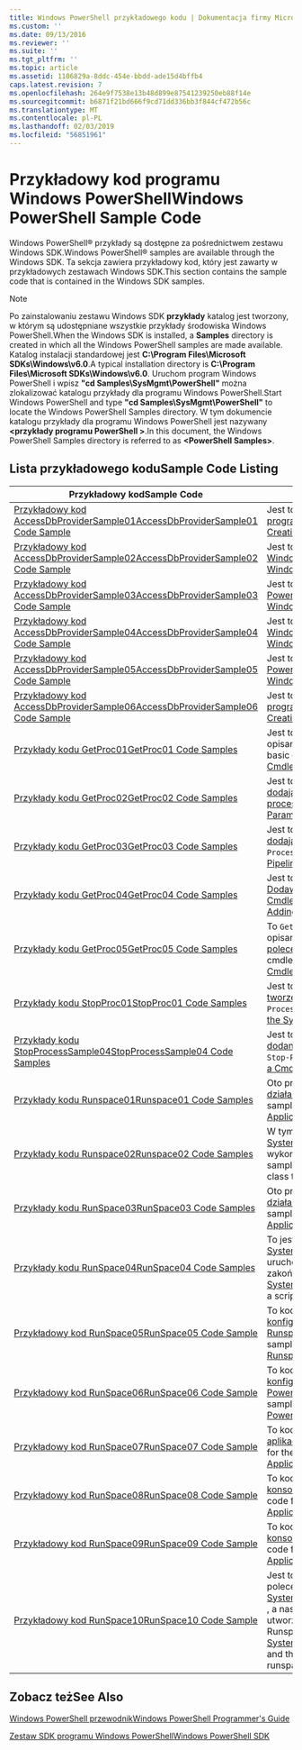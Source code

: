 ```yaml
---
title: Windows PowerShell przykładowego kodu | Dokumentacja firmy Microsoft
ms.custom: ''
ms.date: 09/13/2016
ms.reviewer: ''
ms.suite: ''
ms.tgt_pltfrm: ''
ms.topic: article
ms.assetid: 1106829a-8ddc-454e-bbdd-ade15d4bffb4
caps.latest.revision: 7
ms.openlocfilehash: 264e9f7538e13b48d899e87541239250eb88f14e
ms.sourcegitcommit: b6871f21bd666f9cd71dd336bb3f844cf472b56c
ms.translationtype: MT
ms.contentlocale: pl-PL
ms.lasthandoff: 02/03/2019
ms.locfileid: "56851961"
---
```

# <a name="windows-powershell-sample-code"></a><span data-ttu-id="95bad-102">Przykładowy kod programu Windows PowerShell</span><span class="sxs-lookup"><span data-stu-id="95bad-102">Windows PowerShell Sample Code</span></span>

<span data-ttu-id="95bad-103">Windows PowerShell® przykłady są dostępne za pośrednictwem zestawu Windows SDK.</span><span class="sxs-lookup"><span data-stu-id="95bad-103">Windows PowerShell® samples are available through the Windows SDK.</span></span> <span data-ttu-id="95bad-104">Ta sekcja zawiera przykładowy kod, który jest zawarty w przykładowych zestawach Windows SDK.</span><span class="sxs-lookup"><span data-stu-id="95bad-104">This section contains the sample code that is contained in the Windows SDK samples.</span></span>

> [!NOTE]
> <span data-ttu-id="95bad-105">Po zainstalowaniu zestawu Windows SDK **przykłady** katalog jest tworzony, w którym są udostępniane wszystkie przykłady środowiska Windows PowerShell.</span><span class="sxs-lookup"><span data-stu-id="95bad-105">When the Windows SDK is installed, a **Samples** directory is created in which all the Windows PowerShell samples are made available.</span></span> <span data-ttu-id="95bad-106">Katalog instalacji standardowej jest **C:\Program Files\Microsoft SDKs\Windows\v6.0**.</span><span class="sxs-lookup"><span data-stu-id="95bad-106">A typical installation directory is **C:\Program Files\Microsoft SDKs\Windows\v6.0**.</span></span> <span data-ttu-id="95bad-107">Uruchom program Windows PowerShell i wpisz **"cd Samples\SysMgmt\PowerShell"** można zlokalizować katalogu przykłady dla programu Windows PowerShell.</span><span class="sxs-lookup"><span data-stu-id="95bad-107">Start Windows PowerShell and type **"cd Samples\SysMgmt\PowerShell"**  to locate the Windows PowerShell Samples directory.</span></span> <span data-ttu-id="95bad-108">W tym dokumencie katalogu przykłady dla programu Windows PowerShell jest nazywany  **\<przykłady programu PowerShell >**.</span><span class="sxs-lookup"><span data-stu-id="95bad-108">In this document, the Windows PowerShell Samples directory is referred to as **\<PowerShell Samples>**.</span></span>

## <a name="sample-code-listing"></a><span data-ttu-id="95bad-109">Lista przykładowego kodu</span><span class="sxs-lookup"><span data-stu-id="95bad-109">Sample Code Listing</span></span>

|<span data-ttu-id="95bad-110">Przykładowy kod</span><span class="sxs-lookup"><span data-stu-id="95bad-110">Sample Code</span></span>|<span data-ttu-id="95bad-111">Opis</span><span class="sxs-lookup"><span data-stu-id="95bad-111">Description</span></span>|
|-----------------|-----------------|
|[<span data-ttu-id="95bad-112">Przykładowy kod AccessDbProviderSample01</span><span class="sxs-lookup"><span data-stu-id="95bad-112">AccessDbProviderSample01 Code Sample</span></span>](./accessdbprovidersample01-code-sample.md)|<span data-ttu-id="95bad-113">Jest to dostawca opisanego w [tworzenia podstawowego dostawcy programu PowerShell Windows](./creating-a-basic-windows-powershell-provider.md).</span><span class="sxs-lookup"><span data-stu-id="95bad-113">This is the provider described in [Creating a Basic Windows PowerShell Provider](./creating-a-basic-windows-powershell-provider.md).</span></span>|
|[<span data-ttu-id="95bad-114">Przykładowy kod AccessDbProviderSample02</span><span class="sxs-lookup"><span data-stu-id="95bad-114">AccessDbProviderSample02 Code Sample</span></span>](./accessdbprovidersample02-code-sample.md)|<span data-ttu-id="95bad-115">Jest to dostawca opisanego w [Tworzenie dostawcy dysków Windows PowerShell](./creating-a-windows-powershell-drive-provider.md).</span><span class="sxs-lookup"><span data-stu-id="95bad-115">This is the provider described in [Creating a Windows PowerShell Drive Provider](./creating-a-windows-powershell-drive-provider.md).</span></span>|
|[<span data-ttu-id="95bad-116">Przykładowy kod AccessDbProviderSample03</span><span class="sxs-lookup"><span data-stu-id="95bad-116">AccessDbProviderSample03 Code Sample</span></span>](./accessdbprovidersample03-code-sample.md)|<span data-ttu-id="95bad-117">Jest to dostawca opisanego w [tworzenia dostawcy usługi Windows PowerShell elementu](./creating-a-windows-powershell-item-provider.md).</span><span class="sxs-lookup"><span data-stu-id="95bad-117">This is the provider described in [Creating a Windows PowerShell Item Provider](./creating-a-windows-powershell-item-provider.md).</span></span>|
|[<span data-ttu-id="95bad-118">Przykładowy kod AccessDbProviderSample04</span><span class="sxs-lookup"><span data-stu-id="95bad-118">AccessDbProviderSample04 Code Sample</span></span>](./accessdbprovidersample04-code-sample.md)|<span data-ttu-id="95bad-119">Jest to dostawca opisanego w [Tworzenie dostawcy kontenera Windows PowerShell](./creating-a-windows-powershell-container-provider.md).</span><span class="sxs-lookup"><span data-stu-id="95bad-119">This is the provider described in [Creating a Windows PowerShell Container Provider](./creating-a-windows-powershell-container-provider.md).</span></span>|
|[<span data-ttu-id="95bad-120">Przykładowy kod AccessDbProviderSample05</span><span class="sxs-lookup"><span data-stu-id="95bad-120">AccessDbProviderSample05 Code Sample</span></span>](./accessdbprovidersample05-code-sample.md)|<span data-ttu-id="95bad-121">Jest to dostawca opisanego w [tworzenia dostawcy usługi Windows PowerShell nawigacji](./creating-a-windows-powershell-navigation-provider.md).</span><span class="sxs-lookup"><span data-stu-id="95bad-121">This is the provider described in [Creating a Windows PowerShell Navigation Provider](./creating-a-windows-powershell-navigation-provider.md).</span></span>|
|[<span data-ttu-id="95bad-122">Przykładowy kod AccessDbProviderSample06</span><span class="sxs-lookup"><span data-stu-id="95bad-122">AccessDbProviderSample06 Code Sample</span></span>](./accessdbprovidersample06-code-sample.md)|<span data-ttu-id="95bad-123">Jest to dostawca opisanego w [Tworzenie dostawcy zawartości programu PowerShell Windows](./creating-a-windows-powershell-content-provider.md).</span><span class="sxs-lookup"><span data-stu-id="95bad-123">This is the provider described in [Creating a Windows PowerShell Content Provider](./creating-a-windows-powershell-content-provider.md).</span></span>|
|[<span data-ttu-id="95bad-124">Przykłady kodu GetProc01</span><span class="sxs-lookup"><span data-stu-id="95bad-124">GetProc01 Code Samples</span></span>](./getproc01-code-samples.md)|<span data-ttu-id="95bad-125">Jest to podstawowa `Get-Process` przykładowe polecenia cmdlet opisane w [tworzenia Your pierwsze polecenie Cmdlet](../cmdlet/creating-a-cmdlet-without-parameters.md).</span><span class="sxs-lookup"><span data-stu-id="95bad-125">This is the basic `Get-Process` cmdlet sample described in [Creating Your First Cmdlet](../cmdlet/creating-a-cmdlet-without-parameters.md).</span></span>|
|[<span data-ttu-id="95bad-126">Przykłady kodu GetProc02</span><span class="sxs-lookup"><span data-stu-id="95bad-126">GetProc02 Code Samples</span></span>](./getproc02-code-samples.md)|<span data-ttu-id="95bad-127">Jest to `Get-Process` przykładowe polecenia cmdlet opisane w [dodając parametry te dane wejściowe wiersza polecenia procesu](../cmdlet/adding-parameters-that-process-command-line-input.md).</span><span class="sxs-lookup"><span data-stu-id="95bad-127">This is the `Get-Process` cmdlet sample described in [Adding Parameters that Process Command-Line Input](../cmdlet/adding-parameters-that-process-command-line-input.md).</span></span>|
|[<span data-ttu-id="95bad-128">Przykłady kodu GetProc03</span><span class="sxs-lookup"><span data-stu-id="95bad-128">GetProc03 Code Samples</span></span>](./getproc03-code-samples.md)|<span data-ttu-id="95bad-129">Jest to `Get-Process` przykładowe polecenia cmdlet opisane w [dodając parametry tego procesu wejście potokowe](../cmdlet/adding-parameters-that-process-pipeline-input.md).</span><span class="sxs-lookup"><span data-stu-id="95bad-129">This is the `Get-Process` cmdlet sample described in [Adding Parameters that Process Pipeline Input](../cmdlet/adding-parameters-that-process-pipeline-input.md).</span></span>|
|[<span data-ttu-id="95bad-130">Przykłady kodu GetProc04</span><span class="sxs-lookup"><span data-stu-id="95bad-130">GetProc04 Code Samples</span></span>](./getproc04-code-samples.md)|<span data-ttu-id="95bad-131">Jest to `Get-Process` przykładowe polecenia cmdlet opisane w [Dodawanie niekończące raportowania z błędów, do polecenia Cmdlet usługi](../cmdlet/adding-non-terminating-error-reporting-to-your-cmdlet.md).</span><span class="sxs-lookup"><span data-stu-id="95bad-131">This is the `Get-Process` cmdlet sample described in [Adding Nonterminating Error Reporting to Your Cmdlet](../cmdlet/adding-non-terminating-error-reporting-to-your-cmdlet.md).</span></span>|
|[<span data-ttu-id="95bad-132">Przykłady kodu GetProc05</span><span class="sxs-lookup"><span data-stu-id="95bad-132">GetProc05 Code Samples</span></span>](./getproc05-code-samples.md)|<span data-ttu-id="95bad-133">To `Get-Process` polecenie cmdlet jest podobne do polecenia cmdlet opisane w [Dodawanie niekończące raportowania z błędów, do polecenia Cmdlet usługi](../cmdlet/adding-non-terminating-error-reporting-to-your-cmdlet.md).</span><span class="sxs-lookup"><span data-stu-id="95bad-133">This `Get-Process` cmdlet is similar to the cmdlet described in [Adding Nonterminating Error Reporting to Your Cmdlet](../cmdlet/adding-non-terminating-error-reporting-to-your-cmdlet.md).</span></span>|
|[<span data-ttu-id="95bad-134">Przykłady kodu StopProc01</span><span class="sxs-lookup"><span data-stu-id="95bad-134">StopProc01 Code Samples</span></span>](./stopproc01-code-samples.md)|<span data-ttu-id="95bad-135">Jest to `Stop-Process` przykładowe polecenia cmdlet opisane w [tworzenia polecenia Cmdlet, modyfikuje System](../cmdlet/creating-a-cmdlet-that-modifies-the-system.md).</span><span class="sxs-lookup"><span data-stu-id="95bad-135">This is the `Stop-Process` cmdlet sample described in [Creating a Cmdlet That Modifies the System](../cmdlet/creating-a-cmdlet-that-modifies-the-system.md).</span></span>|
|[<span data-ttu-id="95bad-136">Przykłady kodu StopProcessSample04</span><span class="sxs-lookup"><span data-stu-id="95bad-136">StopProcessSample04 Code Samples</span></span>](./stopprocesssample04-code-samples.md)|<span data-ttu-id="95bad-137">Jest to `Stop-Process` przykładowe polecenia cmdlet opisane w [dodanie zestawów parametrów do polecenia Cmdlet](../cmdlet/adding-parameter-sets-to-a-cmdlet.md).</span><span class="sxs-lookup"><span data-stu-id="95bad-137">This is the `Stop-Process` cmdlet sample described in [Adding Parameter Sets to a Cmdlet](../cmdlet/adding-parameter-sets-to-a-cmdlet.md).</span></span>|
|[<span data-ttu-id="95bad-138">Przykłady kodu Runspace01</span><span class="sxs-lookup"><span data-stu-id="95bad-138">Runspace01 Code Samples</span></span>](./runspace01-code-samples.md)|<span data-ttu-id="95bad-139">Oto przykłady kodu dla obszaru działania opisane w [tworzenia działa konsola aplikacji czy określone polecenie](http://msdn.microsoft.com/en-us/793a6570-a072-4799-840b-172f28ce620e).</span><span class="sxs-lookup"><span data-stu-id="95bad-139">These are the code samples for the runspace described in [Creating a Console Application That Runs a Specified Command](http://msdn.microsoft.com/en-us/793a6570-a072-4799-840b-172f28ce620e).</span></span>|
|[<span data-ttu-id="95bad-140">Przykłady kodu Runspace02</span><span class="sxs-lookup"><span data-stu-id="95bad-140">Runspace02 Code Samples</span></span>](./runspace02-code-samples.md)|<span data-ttu-id="95bad-141">W tym przykładzie użyto [System.Management.Automation.Runspaceinvoke](/dotnet/api/System.Management.Automation.RunspaceInvoke) klasy w celu wykonania `Get-Process` polecenia cmdlet synchronicznie.</span><span class="sxs-lookup"><span data-stu-id="95bad-141">This sample uses the [System.Management.Automation.Runspaceinvoke](/dotnet/api/System.Management.Automation.RunspaceInvoke) class to execute the `Get-Process` cmdlet synchronously.</span></span>|
|[<span data-ttu-id="95bad-142">Przykłady kodu RunSpace03</span><span class="sxs-lookup"><span data-stu-id="95bad-142">RunSpace03 Code Samples</span></span>](./runspace03-code-samples.md)|<span data-ttu-id="95bad-143">Oto przykłady kodu dla obszaru działania opisane w [tworzenia działa konsola aplikacji czy określony skrypt](http://msdn.microsoft.com/en-us/a93e6006-36db-4bcc-b9da-c5bebf4ffd68).</span><span class="sxs-lookup"><span data-stu-id="95bad-143">These are the code samples for the runspace described in [Creating a Console Application That Runs a Specified Script](http://msdn.microsoft.com/en-us/a93e6006-36db-4bcc-b9da-c5bebf4ffd68).</span></span>|
|[<span data-ttu-id="95bad-144">Przykłady kodu RunSpace04</span><span class="sxs-lookup"><span data-stu-id="95bad-144">RunSpace04 Code Samples</span></span>](./runspace04-code-samples.md)|<span data-ttu-id="95bad-145">To jest przykładowy kod dla obszaru działania, który używa [System.Management.Automation.Runspaceinvoke](/dotnet/api/System.Management.Automation.RunspaceInvoke) klasy do uruchomienia skryptu, który generuje błąd powodujący zakończenie.</span><span class="sxs-lookup"><span data-stu-id="95bad-145">This is a code sample for a runspace that uses the [System.Management.Automation.Runspaceinvoke](/dotnet/api/System.Management.Automation.RunspaceInvoke) class to execute a script that generates a terminating error.</span></span>|
|[<span data-ttu-id="95bad-146">Przykładowy kod RunSpace05</span><span class="sxs-lookup"><span data-stu-id="95bad-146">RunSpace05 Code Sample</span></span>](./runspace05-code-sample.md)|<span data-ttu-id="95bad-147">To kod źródłowy przykładowej Runspace05 opisanego w [konfigurowania obszaru działania przy użyciu RunspaceConfiguration](http://msdn.microsoft.com/en-us/42681d19-2d05-4975-befd-afb1990e79b2).</span><span class="sxs-lookup"><span data-stu-id="95bad-147">This is the source code for the Runspace05 sample described in [Configuring a Runspace Using RunspaceConfiguration](http://msdn.microsoft.com/en-us/42681d19-2d05-4975-befd-afb1990e79b2).</span></span>|
|[<span data-ttu-id="95bad-148">Przykładowy kod RunSpace06</span><span class="sxs-lookup"><span data-stu-id="95bad-148">RunSpace06 Code Sample</span></span>](./runspace06-code-sample.md)|<span data-ttu-id="95bad-149">To kod źródłowy przykładowej Runspace06 opisanego w [konfigurowania obszaru działania, za pomocą przystawki programu PowerShell Windows](http://msdn.microsoft.com/en-us/a7289ee8-9732-49ee-91c7-d533e9538b83).</span><span class="sxs-lookup"><span data-stu-id="95bad-149">This is the source code for the Runspace06 sample described in [Configuring a Runspace Using a Windows PowerShell Snap-in](http://msdn.microsoft.com/en-us/a7289ee8-9732-49ee-91c7-d533e9538b83).</span></span>|
|[<span data-ttu-id="95bad-150">Przykładowy kod RunSpace07</span><span class="sxs-lookup"><span data-stu-id="95bad-150">RunSpace07 Code Sample</span></span>](./runspace07-code-sample.md)|<span data-ttu-id="95bad-151">To kod źródłowy przykładowej Runspace07 opisanego w [tworzenia aplikacji, dodaje poleceń konsoli dla potoku](http://msdn.microsoft.com/en-us/01eb7808-e97b-4905-80be-9e2fa38c262e).</span><span class="sxs-lookup"><span data-stu-id="95bad-151">This is the source code for the Runspace07 sample described in [Creating a Console Application That Adds Commands to a Pipeline](http://msdn.microsoft.com/en-us/01eb7808-e97b-4905-80be-9e2fa38c262e).</span></span>|
|[<span data-ttu-id="95bad-152">Przykładowy kod RunSpace08</span><span class="sxs-lookup"><span data-stu-id="95bad-152">RunSpace08 Code Sample</span></span>](./runspace08-code-sample.md)|<span data-ttu-id="95bad-153">To kod źródłowy przykładowej Runspace08 opisanego w [tworzyć konsoli aplikacji, dodaje parametry do polecenia](http://msdn.microsoft.com/en-us/848b2b46-60f1-4a86-b448-cfc7c0cccfba).</span><span class="sxs-lookup"><span data-stu-id="95bad-153">This is the source code for the Runspace08 sample described in [Creating a Console Application That Adds Parameters to a Command](http://msdn.microsoft.com/en-us/848b2b46-60f1-4a86-b448-cfc7c0cccfba).</span></span>|
|[<span data-ttu-id="95bad-154">Przykładowy kod RunSpace09</span><span class="sxs-lookup"><span data-stu-id="95bad-154">RunSpace09 Code Sample</span></span>](./runspace09-code-sample.md)|<span data-ttu-id="95bad-155">To kod źródłowy przykładowej Runspace09 opisanego w [tworzenia konsoli aplikacji, wywołuje potok asynchronicznie](http://msdn.microsoft.com/en-us/198c1c94-2a06-457e-93ce-c0d910618e47).</span><span class="sxs-lookup"><span data-stu-id="95bad-155">This is the source code for the Runspace09 sample described in [Creating a Console Application That Invokes a Pipeline Asynchronously](http://msdn.microsoft.com/en-us/198c1c94-2a06-457e-93ce-c0d910618e47).</span></span>|
|[<span data-ttu-id="95bad-156">Przykładowy kod RunSpace10</span><span class="sxs-lookup"><span data-stu-id="95bad-156">RunSpace10 Code Sample</span></span>](./runspace10-code-sample.md)|<span data-ttu-id="95bad-157">Jest to kod źródłowy przykładowej Runspace10, który dodaje polecenia cmdlet, aby [System.Management.Automation.Runspaces.Runspaceconfiguration](/dotnet/api/System.Management.Automation.Runspaces.RunspaceConfiguration) , a następnie używa informacji o modyfikacji konfiguracji do utworzenia obszaru działania.</span><span class="sxs-lookup"><span data-stu-id="95bad-157">This is the source code for the Runspace10 sample, which adds a cmdlet to [System.Management.Automation.Runspaces.Runspaceconfiguration](/dotnet/api/System.Management.Automation.Runspaces.RunspaceConfiguration) and then uses the modified configuration information to create the runspace.</span></span>|

## <a name="see-also"></a><span data-ttu-id="95bad-158">Zobacz też</span><span class="sxs-lookup"><span data-stu-id="95bad-158">See Also</span></span>

[<span data-ttu-id="95bad-159">Windows PowerShell przewodnik</span><span class="sxs-lookup"><span data-stu-id="95bad-159">Windows PowerShell Programmer's Guide</span></span>](./windows-powershell-programmer-s-guide.md)

[<span data-ttu-id="95bad-160">Zestaw SDK programu Windows PowerShell</span><span class="sxs-lookup"><span data-stu-id="95bad-160">Windows PowerShell SDK</span></span>](../windows-powershell-reference.md)